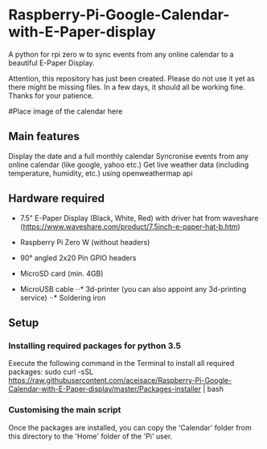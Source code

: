 # Raspberry-Pi-Google-Calendar-with-E-Paper-display
A python  for rpi zero w to sync events from any online calendar to a beautiful E-Paper Display. 

Attention, this repository has just been created. Please do not use it yet as there might be missing files. In a few days, it should all be working fine. Thanks for your patience.

#Place image of the calendar here

## Main features
Display the date and a full monthly calendar
Syncronise events from any online calendar (like google, yahoo etc.)
Get live weather data (including temperature, humidity, etc.) using openweathermap api

## Hardware required
* 7.5" E-Paper Display (Black, White, Red) with driver hat from waveshare (https://www.waveshare.com/product/7.5inch-e-paper-hat-b.htm)

* Raspberry Pi Zero W (without headers)

* 90° angled 2x20 Pin GPIO headers

* MicroSD card (min. 4GB)
* MicroUSB cable
⋅⋅* 3d-printer (you can also appoint any 3d-printing service)
⋅⋅* Soldering iron

## Setup

### Installing required packages for python 3.5
Execute the following command in the Terminal to install all required packages:
sudo curl -sSL https://raw.githubusercontent.com/aceisace/Raspberry-Pi-Google-Calendar-with-E-Paper-display/master/Packages-installer | bash

### Customising the main script
Once the packages are installed, you can copy the 'Calendar' folder from this directory to the 'Home' folder of the 'Pi' user. 
